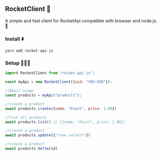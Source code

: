 ## RocketClient 🚀

A simple and fast client for RocketApi compatible with browser and node.js. 🎉

### Install ⬇️

```
yarn add rocket-api-js
```

### Setup 👨🏻‍💻

```js
import RocketClient from "rocket-api-js";

const myApi = new RocketClient({uid: "YOU-UID"});

//Basic usage
const products = myApi("products");

//create a product
await products.create({name: "Paint", price: 1.00})

//list all products
await products.list() // [{name: "Paint", price: 1.00}]

//create a product
await products.update({/*new values*/})

//create a product
await products.delte(id)
```
